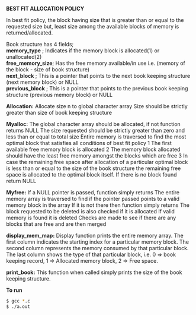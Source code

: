 **BEST FIT ALLOCATION POLICY**

In best fit policy, the block having size that is greater than or equal to the requested size but, least size
among the available blocks of memory is returned/allocated.

Book structure has 4 fields;<br>
**memory_type**     ; Indicates if the memory block is allocated(1) or unallocated(2)<br>
**free_memory_size**; Has the free memory available/in use i.e. (memory of the block - size of book structure) <br>
**next_block**      ; This is a pointer that points to the next book keeping structure (next memory block) or NULL<br>
**previous_block**  ; This is a pointer that points to the previous book keeping structure (previous memory block) or NULL<br>

**Allocation:**
Allocate size n to global character array
Size should be strictly greater than size of book keeping structure

**Myalloc:**
The global character array should be allocated, if not function returns NULL
The size requested should be strictly greater than zero and less than or equal to total size
Entire memory is traversed to find the most optimal block that satisfies all conditions of best fit policy
1   The first available free memory block is allocated
2   The memory block allocated should have the least free memory amongst the blocks which are free
3   In case the remaining free space after allocation of a particular optimal block is less than or equal to the
size of the book structure the remaining free space is allocated to the optimal block itself.
If there is no block found return NULL

**Myfree:**
If a NULL pointer is passed, function simply returns
The entire memory array is traversed to find if the pointer passed points to a valid memory block in the array
If it is not there then function simply returns
The block requested to be deleted is also checked if it is allocated
If valid memory is found it is deleted
Checks are made to see if there are any blocks that are free and are then merged 

**display_mem_map:**
Display function prints the entire memory array. The first column indicates the starting index for a particular 
memory block. The second column represents the memory consumed by that particular block. The last column shows
the type of that particular block, i.e. 0 => book keeping record, 1 => Allocated memory block, 2 => Free space.

**print_book:**
This function when called simply prints the size of the book keeping structure.

**To run**
```bash
$ gcc *.c
$ ./a.out
```
